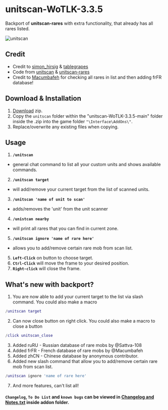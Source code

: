 # unitscan-WoTLK-3.3.5
Backport of **unitscan-rares** with extra functionality, that already has all rares listed.

![unitscan](https://user-images.githubusercontent.com/74269253/233365890-eac8b750-d256-4852-abb5-67f0224a7fe1.gif)


## Credit
- Credit to [simon_hirsig](https://legacy.curseforge.com/members/simon_hirsig/projects) & [tablegrapes](https://legacy.curseforge.com/members/tablegrapes/projects)
- Code from [unitscan](https://legacy.curseforge.com/wow/addons/unitscan) & [unitscan-rares](https://www.curseforge.com/wow/addons/unitscan-rares)
- Credit to [Macumbafeh](https://github.com/Macumbafeh/) for checking all rares in list and then adding frFR database!


## Download & Installation

1. [Download](https://github.com/Sattva-108/unitscan-WoTLK-3.3.5/archive/refs/heads/main.zip) zip.
2. Copy the `unitscan` folder within the "unitscan-WoTLK-3.3.5-main" folder inside the .zip into the game folder `"\Interface\AddOns\"`.    
3. Replace/overwrite any existing files when copying.


## Usage
1. **`/unitscan`**
 - general chat command to list all your custom units and shows available commands.
 
2. **`/unitscan target`**
 - will add/remove your current target from the list of scanned units.
 
3. **`/unitscan 'name of unit to scan'`**
 - adds/removes the 'unit' from the unit scanner
 
4. **`/unistcan nearby`**
- will print all rares that you can find in current zone.

5. **`/unitscan ignore 'name of rare here'`**
- allows you to add/remove certain rare mob from scan list. 

5. **`Left-Click`** on button to choose target.
6. **`Ctrl-Click`** will move the frame to your desired position.
7. **`Right-click`** will close the frame.

## What's new with backport?
1. You are now able to add your current target to the list via slash command. 
You could also make a macro
```lua 
/unitscan target
```

2. Can now close button on right click.
You could also make a macro to close a button

```lua 
/click unitscan_close
```

3. Added ruRU - Russian database of rare mobs by @Sattva-108
4. Added frFR - French database of rare mobs by @Macumbafeh
5. Added zhCN - Chinese database by anonymous contributor.
6. Added new slash command that allow you to add/remove certain rare mob from scan list. 
```lua
/unitscan ignore 'name of rare here'
```
7. And more features, can't list all!

#### `Changelog`, `To Do List` and `known bugs` can be viewed in [Changelog and Notes.txt](https://github.com/Sattva-108/unitscan-WoTLK-3.3.5/blob/main/unitscan/Changelog%20and%20Notes.txt) inside addon folder.
